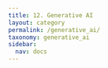 ```yaml
---
title: 12. Generative AI
layout: category
permalink: /generative_ai/
taxonomy: generative_ai
sidebar:
  nav: docs
---
```



